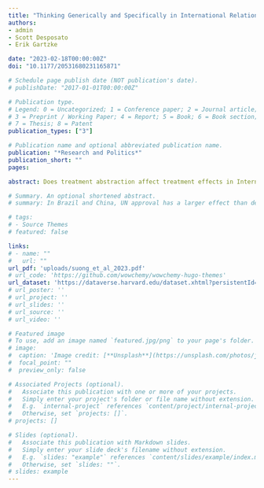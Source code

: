 ```yaml
---
title: "Thinking Generically and Specifically in International Relations Survey Experiments"
authors:
- admin
- Scott Desposato
- Erik Gartzke

date: "2023-02-18T00:00:00Z"
doi: "10.1177/20531680231165871"

# Schedule page publish date (NOT publication's date).
# publishDate: "2017-01-01T00:00:00Z"

# Publication type.
# Legend: 0 = Uncategorized; 1 = Conference paper; 2 = Journal article;
# 3 = Preprint / Working Paper; 4 = Report; 5 = Book; 6 = Book section;
# 7 = Thesis; 8 = Patent
publication_types: ["3"]

# Publication name and optional abbreviated publication name.
publication: "*Research and Politics*"
publication_short: ""
pages: 

abstract: Does treatment abstraction affect treatment effects in International Relations survey experiments in countries outside of the U.S.? We assess whether treatment effects are conditional on the anonymity of country actors among respondents in Brazil, China, Sweden, Japan, and Ukraine. We examine whether the effects of the United Nations’ approval of military force and regime type of the target country on support for war are moderated by respondents’ compliance with our abstraction encouragement. We find that around 20% of the respondents across all samples think of specific countries and do not comply with our abstraction encouragement. However, we fail to find evidence of a change in the average treatment effects by non-compliance, implying that the treatment effects are not likely to be conditional on respondents’ compliance (thinking of specific cases) or schema inconsistency (thinking of specific cases that are implausible given the context). At the same time, we find that treatment inconsistency (thinking of specific cases that are inconsistent with the assigned treatments) can affect the main treatment effects.

# Summary. An optional shortened abstract.
# summary: In Brazil and China, UN approval has a larger effect than democracy on public support for the use of force.

# tags:
# - Source Themes
# featured: false

links:
# - name: ""
#   url: ""
url_pdf: 'uploads/suong_et_al_2023.pdf'
# url_code: 'https://github.com/wowchemy/wowchemy-hugo-themes'
url_dataset: 'https://dataverse.harvard.edu/dataset.xhtml?persistentId=doi:10.7910/DVN/PNDP4V'
# url_poster: ''
# url_project: ''
# url_slides: ''
# url_source: ''
# url_video: ''

# Featured image
# To use, add an image named `featured.jpg/png` to your page's folder. 
# image:
#  caption: 'Image credit: [**Unsplash**](https://unsplash.com/photos/jdD8gXaTZsc)'
#  focal_point: ""
#  preview_only: false

# Associated Projects (optional).
#   Associate this publication with one or more of your projects.
#   Simply enter your project's folder or file name without extension.
#   E.g. `internal-project` references `content/project/internal-project/index.md`.
#   Otherwise, set `projects: []`.
# projects: []

# Slides (optional).
#   Associate this publication with Markdown slides.
#   Simply enter your slide deck's filename without extension.
#   E.g. `slides: "example"` references `content/slides/example/index.md`.
#   Otherwise, set `slides: ""`.
# slides: example
---
```



